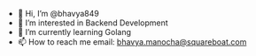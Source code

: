 - 👋 Hi, I’m @bhavya849
- 👀 I’m interested in Backend Development
- 🌱 I’m currently learning Golang
- 📫 How to reach me 
email: bhavya.manocha@squareboat.com

<!---
bhavya849/bhavya849 is a ✨ special ✨ repository because its `README.md` (this file) appears on your GitHub profile.
You can click the Preview link to take a look at your changes.
--->
